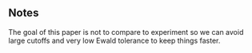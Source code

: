 Notes
-----
The goal of this paper is not to compare to experiment so we can avoid large cutoffs and very low Ewald tolerance to
keep things faster.
